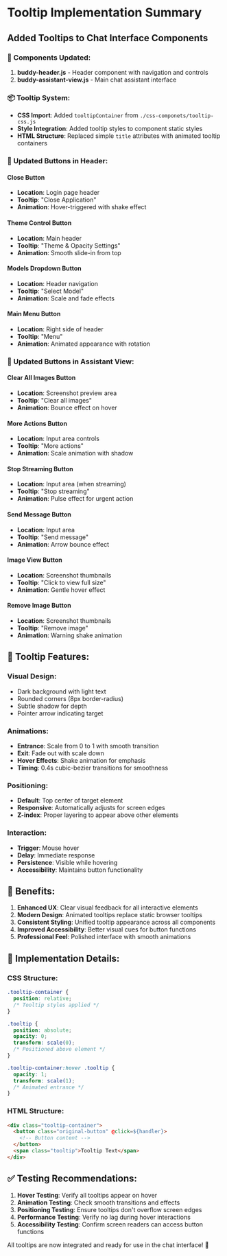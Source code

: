 # Tooltip Implementation Summary

## Added Tooltips to Chat Interface Components

### 🎯 Components Updated:
1. **buddy-header.js** - Header component with navigation and controls
2. **buddy-assistant-view.js** - Main chat assistant interface

### 📦 Tooltip System:
- **CSS Import**: Added `tooltipContainer` from `./css-componets/tooltip-css.js`
- **Style Integration**: Added tooltip styles to component static styles
- **HTML Structure**: Replaced simple `title` attributes with animated tooltip containers

### 🔧 Updated Buttons in Header:

#### **Close Button**
- **Location**: Login page header
- **Tooltip**: "Close Application"
- **Animation**: Hover-triggered with shake effect

#### **Theme Control Button**
- **Location**: Main header
- **Tooltip**: "Theme & Opacity Settings"
- **Animation**: Smooth slide-in from top

#### **Models Dropdown Button**
- **Location**: Header navigation
- **Tooltip**: "Select Model"
- **Animation**: Scale and fade effects

#### **Main Menu Button**
- **Location**: Right side of header
- **Tooltip**: "Menu"
- **Animation**: Animated appearance with rotation

### 🔧 Updated Buttons in Assistant View:

#### **Clear All Images Button**
- **Location**: Screenshot preview area
- **Tooltip**: "Clear all images"
- **Animation**: Bounce effect on hover

#### **More Actions Button**
- **Location**: Input area controls
- **Tooltip**: "More actions"
- **Animation**: Scale animation with shadow

#### **Stop Streaming Button**
- **Location**: Input area (when streaming)
- **Tooltip**: "Stop streaming"
- **Animation**: Pulse effect for urgent action

#### **Send Message Button**
- **Location**: Input area
- **Tooltip**: "Send message"
- **Animation**: Arrow bounce effect

#### **Image View Button**
- **Location**: Screenshot thumbnails
- **Tooltip**: "Click to view full size"
- **Animation**: Gentle hover effect

#### **Remove Image Button**
- **Location**: Screenshot thumbnails
- **Tooltip**: "Remove image"
- **Animation**: Warning shake animation

## 🎨 Tooltip Features:

### **Visual Design**:
- Dark background with light text
- Rounded corners (8px border-radius)
- Subtle shadow for depth
- Pointer arrow indicating target

### **Animations**:
- **Entrance**: Scale from 0 to 1 with smooth transition
- **Exit**: Fade out with scale down
- **Hover Effects**: Shake animation for emphasis
- **Timing**: 0.4s cubic-bezier transitions for smoothness

### **Positioning**:
- **Default**: Top center of target element
- **Responsive**: Automatically adjusts for screen edges
- **Z-index**: Proper layering to appear above other elements

### **Interaction**:
- **Trigger**: Mouse hover
- **Delay**: Immediate response
- **Persistence**: Visible while hovering
- **Accessibility**: Maintains button functionality

## 🚀 Benefits:

1. **Enhanced UX**: Clear visual feedback for all interactive elements
2. **Modern Design**: Animated tooltips replace static browser tooltips
3. **Consistent Styling**: Unified tooltip appearance across all components
4. **Improved Accessibility**: Better visual cues for button functions
5. **Professional Feel**: Polished interface with smooth animations

## 🔄 Implementation Details:

### **CSS Structure**:
```css
.tooltip-container {
  position: relative;
  /* Tooltip styles applied */
}

.tooltip {
  position: absolute;
  opacity: 0;
  transform: scale(0);
  /* Positioned above element */
}

.tooltip-container:hover .tooltip {
  opacity: 1;
  transform: scale(1);
  /* Animated entrance */
}
```

### **HTML Structure**:
```html
<div class="tooltip-container">
  <button class="original-button" @click=${handler}>
    <!-- Button content -->
  </button>
  <span class="tooltip">Tooltip Text</span>
</div>
```

## ✅ Testing Recommendations:

1. **Hover Testing**: Verify all tooltips appear on hover
2. **Animation Testing**: Check smooth transitions and effects
3. **Positioning Testing**: Ensure tooltips don't overflow screen edges
4. **Performance Testing**: Verify no lag during hover interactions
5. **Accessibility Testing**: Confirm screen readers can access button functions

All tooltips are now integrated and ready for use in the chat interface! 🎉
